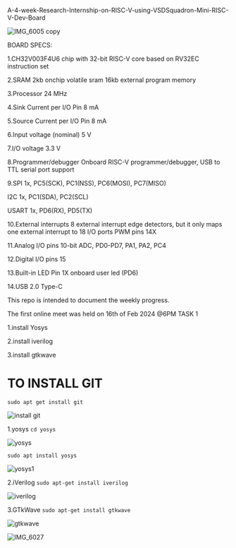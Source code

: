  A-4-week-Research-Internship-on-RISC-V-using-VSDSquadron-Mini-RISC-V-Dev-Board

![IMG_6005 copy](https://github.com/Sandeepkumar-bs/vsdquardron/assets/140676646/ed98d917-2c63-4c2e-9214-086e4a369bd2)



BOARD SPECS:

1.CH32V003F4U6 chip with 32-bit RISC-V core based on RV32EC instruction set

2.SRAM 2kb onchip volatile sram 16kb external program memory

3.Processor 24 MHz

4.Sink Current per I/O Pin 8 mA

5.Source Current per I/O Pin 8 mA

6.Input voltage (nominal) 5 V

7.I/O voltage 3.3 V

8.Programmer/debugger Onboard RISC-V programmer/debugger, USB to TTL serial port support

9.SPI 1x, PC5(SCK), PC1(NSS), PC6(MOSI), PC7(MISO)

 I2C 1x, PC1(SDA), PC2(SCL)

 USART 1x, PD6(RX), PD5(TX)

10.External interrupts 8 external interrupt edge detectors, but it only maps one external interrupt to 18 I/O ports
   PWM pins 14X

11.Analog I/O pins 10-bit ADC, PD0-PD7, PA1, PA2, PC4

12.Digital I/O pins 15

13.Built-in LED Pin 1X onboard user led (PD6)

14.USB 2.0 Type-C

This repo is intended to document the weekly progress.

The first online meet was held on 16th of Feb 2024 @6PM
TASK 1

1.install Yosys

2.install iverilog

3.install gtkwave


# TO INSTALL GIT

```sudo apt get install git```

![install git](https://github.com/Sandeepkumar-bs/vsdquardron/assets/140676646/33a3512b-322e-495e-bdc5-4dc4e3d70ff5)

1.yosys
```cd yosys```

![yosys](https://github.com/Sandeepkumar-bs/vsdquardron/assets/140676646/5d0a3d7c-439c-48d4-8a87-ece161de6906)

```sudo apt install yosys```

![yosys1](https://github.com/Sandeepkumar-bs/vsdquardron/assets/140676646/266189e6-42b5-49d9-aa36-580369f1db5f)

2.iVerilog
```sudo apt-get install iverilog```

![iverilog](https://github.com/Sandeepkumar-bs/vsdquardron/assets/140676646/f58d8486-13fe-46e6-aa38-c42513c8dc38)

3.GTkWave
```sudo apt-get install gtkwave```

![gtkwave](https://github.com/Sandeepkumar-bs/vsdquardron/assets/140676646/793989a6-457c-426b-a443-ebb40b9b77b0)

![IMG_6027](https://github.com/Sandeepkumar-bs/vsdquardron/assets/140676646/81ee7068-26e7-457c-80a2-9b8cf2302377)







